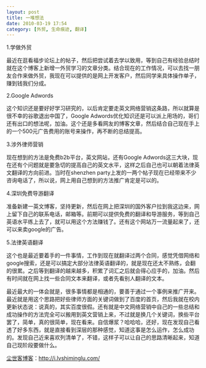 ```yaml
---
layout: post
title: 一堆想法
date: 2010-03-19 17:54
category: [外贸, 生命痕迹, 翻译]
---
```

1.学做外贸

最近在逛看福步论坛上的帖子，然后把尝试着去学以致用，等到自己有经验总结时就在这个博客上新增一外贸学习的文章分类。结合现在的工作情况，可以去找一朋友合作来做外贸，我现在可以提供的是网上开发客户，然后同学来具体操作单子，赚到钱我们分成。

2.Google Adwords

这个知识还是要好好学习研究的，以后肯定要走英文网络营销这条路，所以就算是很不幸的谷歌退出中国了，Google Adwords优化知识还是可以派上用场的，哥们还有出口的想法呢，加油。这个还是多看网友的博客文章，然后结合自己现在手上的一个500元广告费用的账号来操作，再不断的总结提高。

3.涉外律师营销

现在想到的方法是免费b2b平台，英文网站，还有Google Adwords这三大块，现在还有个问题就是要急切的提高自己的英文水平，这样之后自己也可以朝着法律英文翻译的方向前进。当时在shenzhen party上发的一两个帖子现在已经带来不少咨询电话了，所以说，网上用自己想到的方法推广肯定是可以的。

4.深圳免费导游翻译

准备新建一英文博客，坚持更新，然后在网上把深圳的国外客户拉到我这边来，网上留下自己的联系电话，邮箱等。前期可以提供免费的翻译和导游服务，等到自己英语水平练上去了，就可以用这个方法赚钱了。还有这个网站万一流量起来了，还可以来卖google的广告。

5.法律英语翻译

这个也是最近要着手的一件事情，工作到现在就翻译过两个合同，感觉凭借网络和google搜索，还是可以搞定大部分法律英语翻译的，就是现在还太不熟练，会翻的很累。之后等到翻译的越来越多，积累了词汇之后就会得心应手的，加油。然后有时间就在网上找一些合同文本来翻译，或者先看别人翻译的文本。

最近最大的一体会就是，很多事情都是相通的，要善于通过一个事例来推广开来。最近就是用这个思路把好些律师方面的关键词做到了百度的首页，然后我就在校内更新状态说：说真的，其实百度很假。还有就是中文网络营销中自己的一些总结和成功操作的方法完全可以搬用到英文营销上来，不过就是换几个关键词，换些平台罢了，简单，真的很简单，现在看来。自信爆浆？哈哈哈，还好，现在发现自己看透了好多东西，就是直接看到深层的那种感觉，知道这事是怎么运作，怎么成功的。发现自己近来喜欢列清单了，不错，这样子可以让自己的思路清晰起来，知道自己现阶段要做什么。

<a href="http://i.lvshiminglu.com/">尘世客博客</a>：<a href="http://i.lvshiminglu.com/">http://i.lvshiminglu.com/</a>


